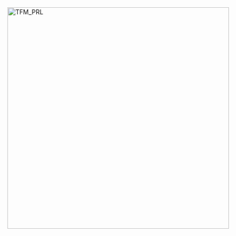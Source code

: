 <img width="500" alt="TFM_PRL" src="https://github.com/user-attachments/assets/0b97ea77-df0b-4867-8374-ee195c063cdb" />
